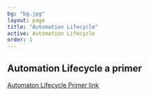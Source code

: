 ```yaml
---
bg: "bg.jpg"
layout: page
title: "Automation Lifecycle"
active: Automation Lifecycle
order: 1
---
```

## Automation Lifecycle a primer
[Automaton Lifecycle Primer link](https://sway.office.com/C9qrcn0b8o5f2W7d) 
